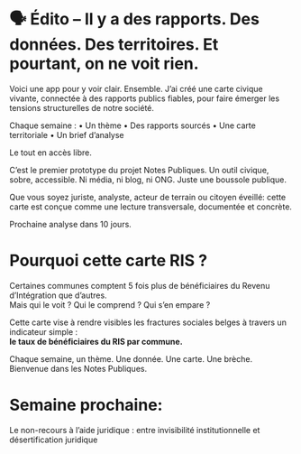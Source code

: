 
# 🗣️ Édito – Il y a des rapports. Des données. Des territoires. Et pourtant, on ne voit rien.
Voici une app pour y voir clair. Ensemble. J’ai créé une carte civique vivante, connectée à des rapports publics fiables, pour faire émerger les tensions structurelles de notre société.

Chaque semaine :
	•	Un thème
	•	Des rapports sourcés
	•	Une carte territoriale
	•	Un brief d’analyse 

Le tout en accès libre.

C’est le premier prototype du projet Notes Publiques.
Un outil civique, sobre, accessible.
Ni média, ni blog, ni ONG. Juste une boussole publique.

Que vous soyez juriste, analyste, acteur de terrain ou citoyen éveillé:  cette carte est conçue comme une lecture transversale, documentée et concrète.

Prochaine analyse dans 10 jours.

# Pourquoi cette carte RIS ?

Certaines communes comptent 5 fois plus de bénéficiaires du Revenu d’Intégration que d’autres.  
Mais qui le voit ? Qui le comprend ? Qui s’en empare ?

Cette carte vise à rendre visibles les fractures sociales belges à travers un indicateur simple :  
**le taux de bénéficiaires du RIS par commune.**

Chaque semaine, un thème. Une donnée. Une carte. Une brèche.
Bienvenue dans les Notes Publiques.

# Semaine prochaine:

Le non-recours à l’aide juridique : entre invisibilité institutionnelle et désertification juridique


